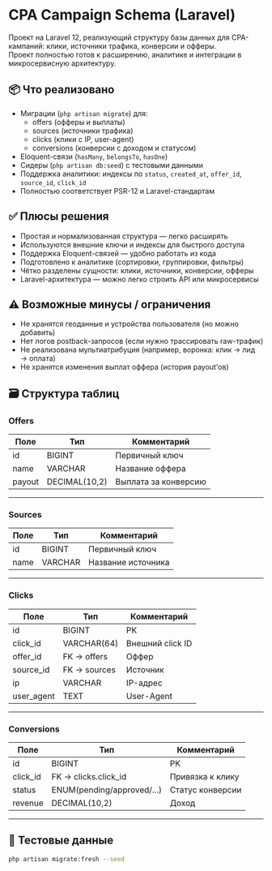 # CPA Campaign Schema (Laravel)

Проект на Laravel 12, реализующий структуру базы данных для CPA-кампаний: клики, источники трафика, конверсии и офферы.  
Проект полностью готов к расширению, аналитике и интеграции в микросервисную архитектуру.

## 📦 Что реализовано

- Миграции (`php artisan migrate`) для:
    - offers (офферы и выплаты)
    - sources (источники трафика)
    - clicks (клики с IP, user-agent)
    - conversions (конверсии с доходом и статусом)
- Eloquent-связи (`hasMany`, `belongsTo`, `hasOne`)
- Сидеры (`php artisan db:seed`) с тестовыми данными
- Поддержка аналитики: индексы по `status`, `created_at`, `offer_id`, `source_id`, `click_id`
- Полностью соответствует PSR-12 и Laravel-стандартам

## ✅ Плюсы решения

- Простая и нормализованная структура — легко расширять
- Используются внешние ключи и индексы для быстрого доступа
- Поддержка Eloquent-связей — удобно работать из кода
- Подготовлено к аналитике (сортировки, группировки, фильтры)
- Чётко разделены сущности: клики, источники, конверсии, офферы
- Laravel-архитектура — можно легко строить API или микросервисы

## ⚠️ Возможные минусы / ограничения

- Не хранятся геоданные и устройства пользователя (но можно добавить)
- Нет логов postback-запросов (если нужно трассировать raw-трафик)
- Не реализована мультиатрибуция (например, воронка: клик → лид → оплата)
- Не хранятся изменения выплат оффера (история payout’ов)

## 🗃️ Структура таблиц

### Offers

| Поле      | Тип         | Комментарий           |
|-----------|--------------|------------------------|
| id        | BIGINT       | Первичный ключ         |
| name      | VARCHAR      | Название оффера        |
| payout    | DECIMAL(10,2)| Выплата за конверсию   |

---

### Sources

| Поле    | Тип     | Комментарий         |
|---------|----------|----------------------|
| id      | BIGINT   | Первичный ключ       |
| name    | VARCHAR  | Название источника   |

---

### Clicks

| Поле       | Тип        | Комментарий                    |
|------------|-------------|-------------------------------|
| id         | BIGINT      | PK                            |
| click_id   | VARCHAR(64) | Внешний click ID              |
| offer_id   | FK → offers | Оффер                         |
| source_id  | FK → sources| Источник                      |
| ip         | VARCHAR     | IP-адрес                      |
| user_agent | TEXT        | User-Agent                    |

---

### Conversions

| Поле     | Тип                      | Комментарий                     |
|----------|---------------------------|----------------------------------|
| id       | BIGINT                    | PK                              |
| click_id | FK → clicks.click_id      | Привязка к клику                |
| status   | ENUM(pending/approved/...)| Статус конверсии                |
| revenue  | DECIMAL(10,2)             | Доход                           |

---

## 🧪 Тестовые данные

```bash
php artisan migrate:fresh --seed
